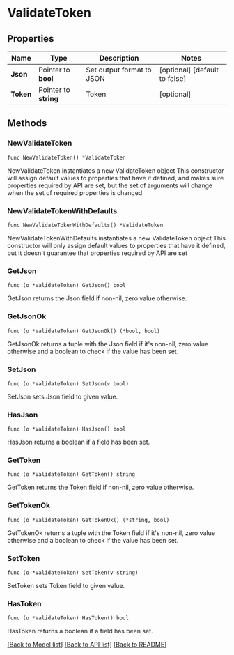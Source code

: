 # ValidateToken

## Properties

Name | Type | Description | Notes
------------ | ------------- | ------------- | -------------
**Json** | Pointer to **bool** | Set output format to JSON | [optional] [default to false]
**Token** | Pointer to **string** | Token | [optional] 

## Methods

### NewValidateToken

`func NewValidateToken() *ValidateToken`

NewValidateToken instantiates a new ValidateToken object
This constructor will assign default values to properties that have it defined,
and makes sure properties required by API are set, but the set of arguments
will change when the set of required properties is changed

### NewValidateTokenWithDefaults

`func NewValidateTokenWithDefaults() *ValidateToken`

NewValidateTokenWithDefaults instantiates a new ValidateToken object
This constructor will only assign default values to properties that have it defined,
but it doesn't guarantee that properties required by API are set

### GetJson

`func (o *ValidateToken) GetJson() bool`

GetJson returns the Json field if non-nil, zero value otherwise.

### GetJsonOk

`func (o *ValidateToken) GetJsonOk() (*bool, bool)`

GetJsonOk returns a tuple with the Json field if it's non-nil, zero value otherwise
and a boolean to check if the value has been set.

### SetJson

`func (o *ValidateToken) SetJson(v bool)`

SetJson sets Json field to given value.

### HasJson

`func (o *ValidateToken) HasJson() bool`

HasJson returns a boolean if a field has been set.

### GetToken

`func (o *ValidateToken) GetToken() string`

GetToken returns the Token field if non-nil, zero value otherwise.

### GetTokenOk

`func (o *ValidateToken) GetTokenOk() (*string, bool)`

GetTokenOk returns a tuple with the Token field if it's non-nil, zero value otherwise
and a boolean to check if the value has been set.

### SetToken

`func (o *ValidateToken) SetToken(v string)`

SetToken sets Token field to given value.

### HasToken

`func (o *ValidateToken) HasToken() bool`

HasToken returns a boolean if a field has been set.


[[Back to Model list]](../README.md#documentation-for-models) [[Back to API list]](../README.md#documentation-for-api-endpoints) [[Back to README]](../README.md)


